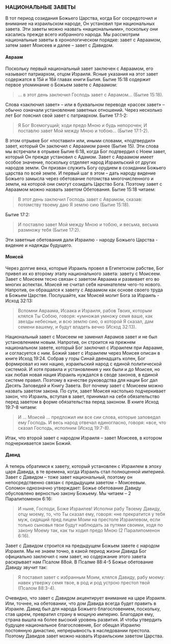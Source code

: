 ### НАЦИОНАЛЬНЫЕ ЗАВЕТЫ

В тот период созидания Божьего Царства, когда Бог сосредоточил и внимание на израильском народе, Он установил три национальных завета. Эти заветы можно назвать «национальными», поскольку они касались прежде всего избранного народа.
Мы рассмотрим национальные заветы в хронологическом порядке: завет с Авраамом, затем завет Моисеев и далее – завет с Давидом.


#### Авраам

Поскольку первый национальный завет заключен с Авраамом, его называют патриархом, отцом Израиля. Ясные указания на этот завет содержатся в 15й и 16й главах книги Бытия. Бытие 15:18 содержит первое упоминание о Божьем завете с Авраамом:

>  ... в этот день заключил Господь завет с Аврамом... (Бытие 15:18).

Слова «заключил завет» – или в буквальном переводе «рассек завет» – обычно означали установление заветных отношений. Через несколько лет Бог пояснил свой завет с патриархом. Бытие 17:1-2:

>  Я Бог Всемогущий; ходи предо Мною и будь непорочен; И поставлю завет Мой между Мною и тобою... (Бытие 17:1-2). 

В этом отрывке Бог «поставил» или, иными словами, «подтвердил» завет, который Он заключил с Авраамом ранее (Бытие 15). Эти слова мы встречали в отрывке Бытие 6:18, когда Бог подтвердил с Ноем завет, который Он прежде установил с Адамом.
Завет с Авраамом имеет особое значение, поскольку отделяет народ Израильский от других народов земли. Он призван служить Богу орудием в созидании Божьего царства по всей земле. И первый шаг в этом – дать народу видение Божьего замысла через обетование потомства многочисленного и земли, на которой они смогут созидать Царство Бога. Поэтому завет с Авраамом можно назвать заветом Обетования. Бытие 15:18 читаем:

>  В этот день заключил Господь завет с Аврамом, сказав: потомству твоему даю Я землю сию (Бытие 15:18).

Бытие 17:2:

>  И поставлю завет Мой между Мною и тобою, и весьма, весьма размножу тебя (Бытие 17:2).

Эти заветные обетования дали Израилю - народу Божьего Царства - видение и надежды будущего.


#### Моисей

Через долгие века, которые Израиль провел в Египетском рабстве, Бог привел их ко второму этапу национального завета: завету с Моисеем.
Завет с Моисеем тесно связан с заветом Авраама и развивает его во многих аспектах. Моисей не считал себя начинателем чего-то нового. Напротив, он обращался к завету с Авраамом как основе своего труда в Божьем Царстве. Послушайте, как Моисей молит Бога за Израиль - Исход 32:13:

> Вспомни Авраама, Исаака и Израиля, рабов Твоих, которым клялся Ты Собою, говоря: «умножая умножу семя ваше, как звезды небесные, и всю землю сию, о которой Я сказал, дам семени вашему, и будут владеть вечно (Исход 32:13).

Национальный завет с Моисеем не заменил Аврамов завет и не был установлением новым. Напротив, он строится на прежнем национальном завете, который Бог заключил с Израилем при Аврааме, и согласуется с ним.
Божий завет с Израилем через Моисея описан в книге Исход 19:24. Собрав у горы Синай двенадцать колен, Бог формировал из них нацию, израильский народ с единой политической системой. И хотя правила и установления у них были и до Моисея, но как любая новая нация Израиль нуждался в своде законов, в единой системе правил. Поэтому в качестве руководства для нации Бог дал Десять Заповедей и Книгу Завета. Вот почему завет с Моисеем можно назвать заветом закона.
По сути, завет Моисея настолько подчеркивает закон, что Израиль, вступая в завет, принимал на себя обязательство перед заветом в форме обязательства перед законом. В книге Исход 19:7-8 читаем:

>  И ... Моисей ... предложил им все сии слова, которые заповедал ему Господь. И весь народ отвечал единогласно, говоря: «все, что сказал Господь, исполним (Исход 19:7-8).

Итак, что второй завет с народом Израиля – завет Моисеев, в котором подчеркивается закон Божий.

#### Давид

А теперь обратимся к завету, который установлен с Израилем в эпоху царя Давида, в те времена, когда Израиль стал полноценной империей.
Завет с Давидом – тоже завет национальный, поэтому он непосредственно связан с предыдущим заветом – Моисеевым.
Соломон однозначно утверждает: Божье обетование Давиду обусловлено верностью закону Божьему. Мы читаем – 2 Паралипоменон 6:16:

> И ныне, Господи, Боже Израилев! Исполни рабу Твоему Давиду, отцу моему, то, что Ты сказал ему, говоря: «не прекратится у тебя муж, сидящий пред лицем Моим на престоле Израилевом, если только сыновья твои будут наблюдать за путями своими, ходя по закону Моему так, как ты ходил предо Мною (2
Паралипоменон 6:16).

Завет с Давидом строится на предыдущем Божьем завете с народом Израиля.
Мы не знаем точно, в какой период жизни Давида Бог официально заключил с ним завет, но содержание этого завета раскрывает нам Псалом 88ой.
В Псалме 88:4-5 Божье обетование Давиду звучит так:

> Я поставил завет с избранным Моим, клялся Давиду, рабу моему: навек утвержу семя твое, в род и род устрою престол твой (Псалом 88:3-4).

Очевидно, что завет с Давидом акцентирует внимание на царе Израиля. Или, точнее, на обетовании, что дом Давида всегда будет править в Израиле. Давид был для народа Божьего благословением, поскольку, став царем, превратил страну в мощную империю. Благодаря ему, страна вышла на более высокий уровень развития. И чтобы утвердить будущее национальное благословение, Бог обещал Израилю постоянную династию, непрерывность в наследовании престола. Поэтому Давидов завет можно назвать Израильским заветом Царства.
